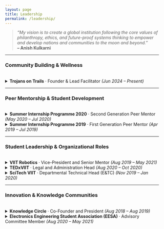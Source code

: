 ```yaml
---
layout: page
title: Leadership
permalink: /leadership/
---
```


<blockquote>
  <em>“My vision is to create a global institution following the core values of philanthropy, ethics, and future-proof systems thinking to empower and develop nations and communities to the moon and beyond.”</em><br/>
  <strong>– Anish Kulkarni</strong>
</blockquote>

---

<h3>Community Building & Wellness</h3>
<br/>

<details>
<summary><strong>Trojans on Trails</strong> · Founder & Lead Facilitator <em>(Jun 2024 – Present)</em></summary>
<br/>
<p><strong>Affiliation:</strong> University of Southern California</p>
<ul>
  <li>Founded and lead a weekly hiking initiative for 50+ students to explore trails around Los Angeles via Discord.</li>
  <li>Coordinate polls for trail difficulty and generate pre-hike logistics docs (routes, transport, contacts, weather, topology).</li>
  <li>Maintain detailed post-hike documentation with attendance, timings, and deviations.</li>
</ul>
</details>

</details>

<hr/>

<h3>Peer Mentorship & Student Development</h3>
<br/>

<details>
<summary><strong>Summer Internship Programme 2020</strong> · Second Generation Peer Mentor <em>(May 2020 – Jul 2020)</em></summary>
<br/>
<p><strong>Affiliation:</strong> Vishwakarma Institute of Information Technology</p>
<ul>
  <li>Mentored 90 first-year students in 20 teams across domains like robotics, ML, and image processing.</li>
  <li>Facilitated the filing of 3 copyrights and 2 patents.</li>
  <li>Implemented Scrum to manage timelines and build PoCs within 8 weeks.</li>
</ul>
</details>

<details>
<summary><strong>Summer Internship Programme 2019</strong> · First Generation Peer Mentor <em>(Apr 2019 – Jul 2019)</em></summary>
<br/>
<p><strong>Affiliation:</strong> Vishwakarma Institute of Information Technology</p>
<ul>
  <li>Guided 25 freshmen across 5 teams building early-stage electronics and control systems projects.</li>
  <li>Enabled the filing of 1 patent and implemented technical review cycles.</li>
</ul>
</details>

</details>

<hr/>

<h3>Student Leadership & Organizational Roles</h3>
<br/>

<details>
<summary><strong>VIIT Robotics</strong> · Vice-President and Senior Mentor <em>(Aug 2019 – May 2021)</em></summary>
<br/>
<p><strong>Affiliation:</strong> Vishwakarma Institute of Information Technology</p>
<ul>
  <li>Led a 15-member robotics team through a strategic transition from ad-hoc building to a structured, design-first methodology — reducing robot development cycle time by <strong>30%</strong>.</li>
  <li>Implemented modular robotics design practices to enable component reuse across projects — <strong>cut redundant effort by 50%</strong> and improved competition readiness.</li>
  <li>Standardized documentation, project review, and collaboration tools using Trello and agile Kanban workflows — improved team accountability and knowledge transfer.</li>
  <li>Secured <strong>$1.5K in long-term funding</strong> by demonstrating team growth, reusable IP, and academic alignment — supported continued use of team-designed robotic chassis even 5+ years later.</li>
  <li>Developed 4+ in-house electronics boards and adapter circuits to reduce wiring faults and improve system-level integration — enabling compatibility with modern control platforms like ROS.</li>
</ul>
</details>


<details>
<summary><strong>TEDxVIIT</strong> · Legal and Administration Head <em>(Aug 2020 – Oct 2020)</em></summary>
<br/>
<p><strong>Affiliation:</strong> Vishwakarma Institute of Information Technology</p>
<ul>
  <li>Oversaw licensing compliance, team documentation, and internal operations for TEDx event approval.</li>
  <li>Provided IT support and onboarding using Slack, Trello, and Google Workspace.</li>
</ul>
</details>

<details>
<summary><strong>SciTech VIIT</strong> · Departmental Technical Head (E&TC) <em>(Nov 2019 – Jan 2020)</em></summary>
<br/>
<p><strong>Affiliation:</strong> Vishwakarma Institute of Information Technology</p>
<ul>
  <li>Curated science exhibits for electronics category and coordinated student-faculty communication for VIIT’s tech fair.</li>
  <li>Offered mentoring and exhibit preparation support to help students improve innovation and clarity.</li>
</ul>
</details>

</details>

<hr/>

<h3>Innovation & Knowledge Communities</h3>
<br/>

<details>
<summary><strong>Knowledge Circle</strong> · Co-Founder and President <em>(Aug 2018 – Aug 2019)</em></summary>
<br/>
<p><strong>Affiliation:</strong> Vishwakarma Institute of Information Technology</p>
<ul>
  <li>Founded a peer-learning and product incubation network of 150+ students and alumni across disciplines.</li>
  <li>Guided the group to develop 3 successful prototype-stage projects within a year.</li>
  <li>Promoted synergy between tech-minded and business-minded students to drive interdisciplinary innovation.</li>
</ul>
</details>

<details>
<summary><strong>Electronics Engineering Student Association (EESA)</strong> · Advisory Committee Member <em>(Aug 2020 – May 2021)</em></summary>
<br/>
<p><strong>Affiliation:</strong> Vishwakarma Institute of Information Technology</p>
<ul>
  <li>Supported student-led innovation events and industry interface sessions.</li>
  <li>Encouraged peer-to-peer learning culture and helped guide project showcases and review panels.</li>
</ul>
</details>

</details>

